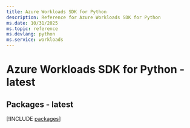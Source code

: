 ```yaml
---
title: Azure Workloads SDK for Python
description: Reference for Azure Workloads SDK for Python
ms.date: 10/31/2025
ms.topic: reference
ms.devlang: python
ms.service: workloads
---
```

# Azure Workloads SDK for Python - latest
## Packages - latest
[!INCLUDE [packages](workloads-index.md)]